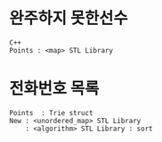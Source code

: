 # 완주하지 못한선수
	C++
	Points : <map> STL Library

# 전화번호 목록
	Points 	: Trie struct
	New	: <unordered_map> STL Library
		: <algorithm> STL Library : sort